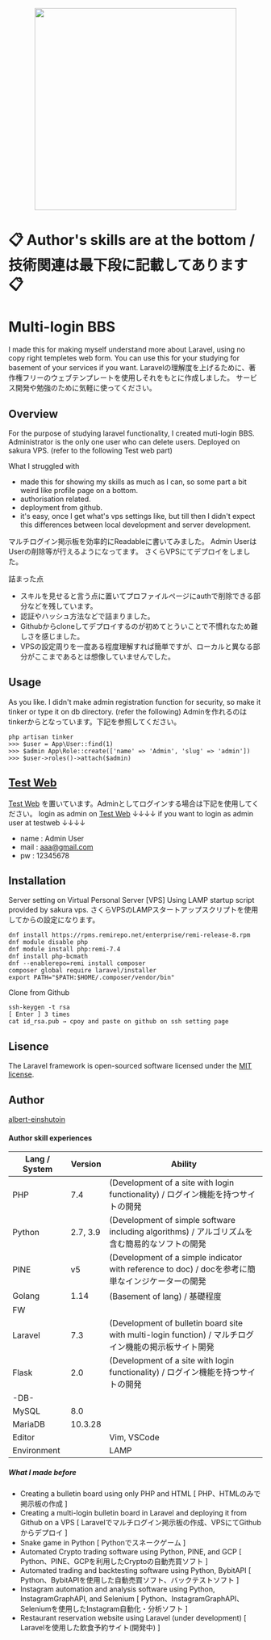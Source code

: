 <p align="center"><a href="https://laravel.com" target="_blank"><img src="https://raw.githubusercontent.com/laravel/art/master/logo-lockup/5%20SVG/2%20CMYK/1%20Full%20Color/laravel-logolockup-cmyk-red.svg" width="400"></a></p>

# :clipboard: Author's skills are at the bottom / 技術関連は最下段に記載してあります :clipboard:
# Multi-login BBS
I made this for making myself understand more about Laravel, using no copy right templetes web form.
You can use this for your studying for basement of your services if you want.
Laravelの理解度を上げるために、著作権フリーのウェブテンプレートを使用しそれをもとに作成しました。
サービス開発や勉強のために気軽に使ってください。

## Overview
For the purpose of studying laravel functionality, I created muti-login BBS.
Administrator is the only one user who can delete users.
Deployed on sakura VPS. (refer to the following Test web part)

What I struggled with
- made this for showing my skills as much as I can, so some part a bit weird like profile page on a bottom.
- authorisation related.
- deployment from github.
- it's easy, once I get what's vps settings like, but till then I didn't expect  this differences between local development and server development.

マルチログイン掲示板を効率的にReadableに書いてみました。
Admin UserはUserの削除等が行えるようになってます。
さくらVPSにてデプロイをしました。

詰まった点
- スキルを見せると言う点に置いてプロファイルページにauthで削除できる部分などを残しています。
- 認証やハッシュ方法などで詰まりました。
- Githubからcloneしてデプロイするのが初めてとういことで不慣れなため難しさを感じました。
- VPSの設定周りを一度ある程度理解すれば簡単ですが、ローカルと異なる部分がここまであるとは想像していませんでした。

## Usage
As you like.
I didn't make admin registration function for security, so make it tinker or type it on db directory. (refer the following)
Adminを作れるのはtinkerからとなっています。下記を参照してください。
```
php artisan tinker
>>> $user = App\User::find(1)
>>> $admin App\Role::create(['name' => 'Admin', 'slug' => 'admin'])
>>> $user->roles()->attach($admin)
```

## [Test Web](http://133.125.57.31/laravel_pf/)
[Test Web](http://133.125.57.31/laravel_pf/) を置いています。Adminとしてログインする場合は下記を使用してください。
login as admin on [Test Web](http://133.125.57.31/laravel_pf/)
↓↓↓↓ if you want to login as admin user at testweb ↓↓↓↓
- name : Admin User
- mail : aaa@gmail.com
- pw : 12345678

## Installation
Server setting on Virtual Personal Server [VPS]
Using LAMP startup script provided by sakura vps.
さくらVPSのLAMPスタートアップスクリプトを使用してからの設定になります。
```
dnf install https://rpms.remirepo.net/enterprise/remi-release-8.rpm
dnf module disable php
dnf module install php:remi-7.4
dnf install php-bcmath
dnf --enablerepo=remi install composer
composer global require laravel/installer
export PATH="$PATH:$HOME/.composer/vendor/bin"
```
Clone from Github
```
ssh-keygen -t rsa
[ Enter ] 3 times
cat id_rsa.pub → cpoy and paste on github on ssh setting page
```

## Lisence
The Laravel framework is open-sourced software licensed under the [MIT license](https://opensource.org/licenses/MIT).

## Author
[albert-einshutoin](https://github.com/albert-einshutoin)

#### Author skill experiences
| Lang / System | Version | Ability |
| --- | ---- | ---- |
| PHP | 7.4 | (Development of a site with login functionality) / ログイン機能を持つサイトの開発 |
| Python | 2.7, 3.9 | (Development of simple software including algorithms) / アルゴリズムを含む簡易的なソフトの開発 |
| PINE | v5 | (Development of a simple indicator with reference to doc) / docを参考に簡単なインジケーターの開発 |
| Golang | 1.14 | (Basement of lang) / 基礎程度 |
| FW |
| Laravel | 7.3 | (Development of bulletin board site with multi-login function) / マルチログイン機能の掲示板サイト開発
| Flask | 2.0 | (Development of a site with login functionality) / ログイン機能を持つサイトの開発 |
| -DB- |
| MySQL | 8.0 |
| MariaDB | 10.3.28 |
| Editor | | Vim, VSCode |
| Environment | | LAMP |

##### What I made before
- Creating a bulletin board using only PHP and HTML
[ PHP、HTMLのみで掲示板の作成 ]
- Creating a multi-login bulletin board in Laravel and deploying it from Github on a VPS
[ Laravelでマルチログイン掲示板の作成、VPSにてGithubからデプロイ ]
- Snake game in Python
[ Pythonでスネークゲーム ]
- Automated Crypto trading software using Python, PINE, and GCP
[ Python、PINE、GCPを利用したCryptoの自動売買ソフト ]
- Automated trading and backtesting software using Python, BybitAPI
[ Python、BybitAPIを使用した自動売買ソフト、バックテストソフト ]
- Instagram automation and analysis software using Python, InstagramGraphAPI, and Selenium
[ Python、InstagramGraphAPI、Seleniumを使用したInstagram自動化・分析ソフト ]
- Restaurant reservation website using Laravel (under development)
[ Laravelを使用した飲食予約サイト(開発中) ]


